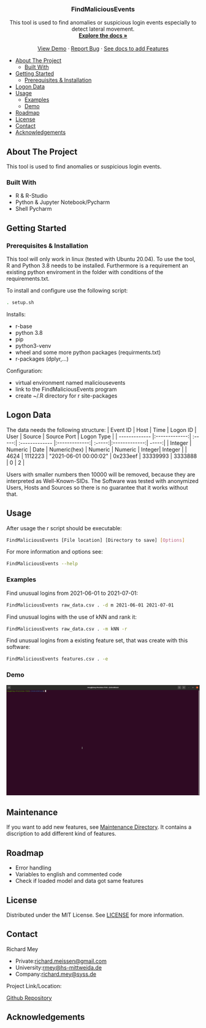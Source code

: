 
<p align="center">

  <h3 align="center">FindMaliciousEvents</h3>

  <p align="center">
    This tool is used to find anomalies or suspicious login events especially to detect lateral movement.
    <br />
    <a href="https://github.com/Richl-lab/recognize-unusual-logins/blob/main/README.md"><strong>Explore the docs »</strong></a>
    <br />
    <br />
    <a href="https://github.com/Richl-lab/recognize-unusual-logins#demo">View Demo</a>
    ·
    <a href="https://github.com/Richl-lab/recognize-unusual-logins/issues">Report Bug</a>
    ·
    <a href="https://github.com/Richl-lab/recognize-unusual-logins/tree/main/maintenance">See docs to add Features</a>
  </p>

- [About The Project](#about-the-project)
  * [Built With](#built-with)
- [Getting Started](#getting-started)
  * [Prerequisites & Installation](#prerequisites---installation)
- [Logon Data](#logon-data)
- [Usage](#usage)
  * [Examples](#examples)
  * [Demo](#demo)
- [Roadmap](#roadmap)
- [License](#license)
- [Contact](#contact)
- [Acknowledgements](#acknowledgements)

## About The Project
This tool is used to find anomalies or suspicious login events.

### Built With
* R & R-Studio
* Python & Jupyter Notebook/Pycharm
* Shell Pycharm

## Getting Started

### Prerequisites & Installation
This tool will only work in linux (tested with Ubuntu 20.04).
To use the tool, R and Python 3.8 needs to be installed. Furthermore is a requirement an existing python enviroment in the folder with conditions of the requirements.txt.

To install and configure use the following script:
   ```sh
   . setup.sh
   ```
Installs:
* r-base
* python 3.8
* pip
* python3-venv
* wheel and some more python packages (requirments.txt)
* r-packages (dplyr,...)

Configuration:
* virtual environment named maliciousevents
* link to the FindMaliciousEvents program
* create ~/.R directory for r site-packages

## Logon Data
The data needs the following structure:
| Event ID        | Host           | Time  | Logon ID        | User           | Source  | Source Port           | Logon Type  |
| ------------- |:-------------:| :-----:| :------------- |:-------------:| :-----:|:-------------:| -----:|
| Integer      | Numeric | Date | Numeric(hex)     | Numeric | Numeric | Integer| Integer |
| 4624     | 1112223      | "2021-06-01 00:00:02" | 0x233eef      | 33339993 | 3333888 | 0 | 2 |

Users with smaller numbers then 10000 will be removed, because they are interpreted as Well-Known-SIDs. The Software was tested with anonymized Users, Hosts and Sources so there is no guarantee that it works without that.

## Usage
After usage the r script should be executable:
   ```sh
   FindMaliciousEvents [File location] [Directory to save] [Options]
   ```
For more information and options see:
   ```sh
   FindMaliciousEvents --help
   ```
### Examples
Find unusual logins from 2021-06-01 to 2021-07-01:
   ```sh
   FindMaliciousEvents raw_data.csv . -d m 2021-06-01 2021-07-01
   ```
Find unusual logins with the use of kNN and rank it:
   ```sh
   FindMaliciousEvents raw_data.csv . -m kNN -r
   ```
Find unusual logins from a existing feature set, that was create with this software:
   ```sh
   FindMaliciousEvents features.csv . -e
   ```

### Demo
![Tool Demo](https://github.com/Richl-lab/recognize-unusual-logins/blob/main/tool_demo.gif)
   
## Maintenance
If you want to add new features, see [Maintenance Directory](https://github.com/Richl-lab/recognize-unusual-logins/tree/main/maintenance). It contains a discription to add different kind of features. 


## Roadmap
* Error handling
* Variables to english and commented code
* Check if loaded model and data got same features

## License
Distributed under the MIT License. See [LICENSE](https://github.com/Richl-lab/recognize-unusual-logins/blob/main/LICENSE) for more information.

## Contact
Richard Mey
* Private:richard.meissen@gmail.com
* University:rmey@hs-mittweida.de
* Company:richard.mey@syss.de

Project Link/Location:

[Github Repository](https://github.com/Richl-lab/recognize-unusual-logins#acknowledgements)

## Acknowledgements


